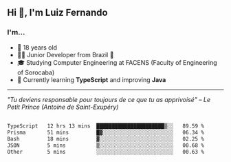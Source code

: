 <h2>Hi 👋, I'm Luiz Fernando</h2>

### I'm...
* 🤟 18 years old
* 👨‍💻 Junior Developer from Brazil 💚
* 🎓 Studying Computer Engineering at FACENS (Faculty of Engineering of Sorocaba)
* 🔭 Currently learning **TypeScript** and improving **Java**

---

_"Tu deviens responsable pour toujours de ce que tu as apprivoisé" – Le Petit Prince (Antoine de Saint-Exupéry)_

##

<!--START_SECTION:waka-->

```txt
TypeScript   12 hrs 13 mins  ██████████████████████▒░░   89.59 %
Prisma       51 mins         █▓░░░░░░░░░░░░░░░░░░░░░░░   06.34 %
Bash         18 mins         ▓░░░░░░░░░░░░░░░░░░░░░░░░   02.25 %
JSON         5 mins          ▒░░░░░░░░░░░░░░░░░░░░░░░░   00.68 %
Other        5 mins          ░░░░░░░░░░░░░░░░░░░░░░░░░   00.63 %
```

<!--END_SECTION:waka-->
